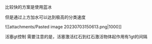 比较快的方案是使用蓝冰

但是通过上方加水可以达到极高的分类速度

![[attachments/Pasted image 20230703150613.png|1000]]


活塞gt控制
需要注意的是，活塞激活红石到红石激活物体起作用有1gt的间隔
